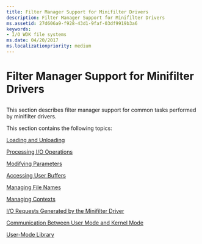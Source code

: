 ```yaml
---
title: Filter Manager Support for Minifilter Drivers
description: Filter Manager Support for Minifilter Drivers
ms.assetid: 27d606a9-f928-43d1-9faf-03df9919b3a6
keywords:
- I/O WDK file systems
ms.date: 04/20/2017
ms.localizationpriority: medium
---
```


# Filter Manager Support for Minifilter Drivers


## <span id="ddk_returning_status_from_a_minifilter_driverentry_routine_if"></span><span id="DDK_RETURNING_STATUS_FROM_A_MINIFILTER_DRIVERENTRY_ROUTINE_IF"></span>


This section describes filter manager support for common tasks performed by minifilter drivers.

This section contains the following topics:

[Loading and Unloading](loading-and-unloading.md)

[Processing I/O Operations](processing-i-o-operations.md)

[Modifying Parameters](modifying-parameters.md)

[Accessing User Buffers](accessing-user-buffers.md)

[Managing File Names](managing-file-names.md)

[Managing Contexts](managing-contexts.md)

[I/O Requests Generated by the Minifilter Driver](i-o-requests-generated-by-the-minifilter-driver.md)

[Communication Between User Mode and Kernel Mode](communication-between-user-mode-and-kernel-mode.md)

[User-Mode Library](user-mode-library.md)

 

 




